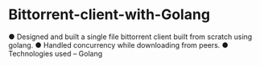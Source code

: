 # Bittorrent-client-with-Golang
● Designed and built a single file bittorrent client built from
scratch using golang.
● Handled concurrency while downloading from peers.
● Technologies used – Golang
